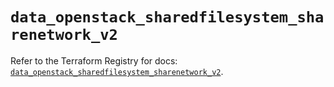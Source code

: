 # `data_openstack_sharedfilesystem_sharenetwork_v2`

Refer to the Terraform Registry for docs: [`data_openstack_sharedfilesystem_sharenetwork_v2`](https://registry.terraform.io/providers/terraform-provider-openstack/openstack/3.0.0/docs/data-sources/sharedfilesystem_sharenetwork_v2).
